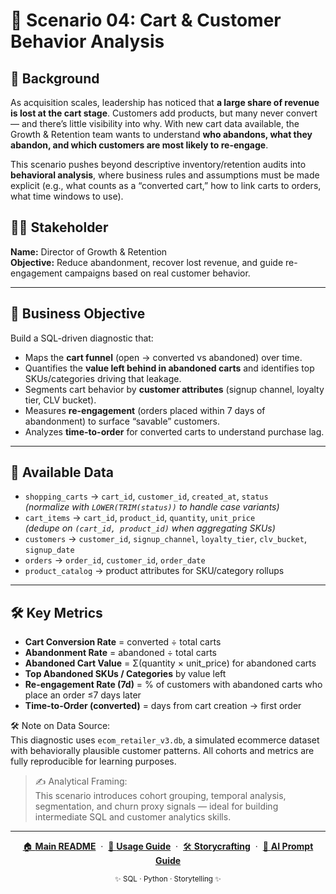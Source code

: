 # 🛒 Scenario 04: Cart & Customer Behavior Analysis

## 🧭 Background

As acquisition scales, leadership has noticed that **a large share of revenue is lost at the cart stage**. Customers add products, but many never convert — and there’s little visibility into why. With new cart data available, the Growth & Retention team wants to understand **who abandons, what they abandon, and which customers are most likely to re-engage**.

This scenario pushes beyond descriptive inventory/retention audits into **behavioral analysis**, where business rules and assumptions must be made explicit (e.g., what counts as a “converted cart,” how to link carts to orders, what time windows to use).

## 🧑‍💼 Stakeholder

**Name:** Director of Growth & Retention  
**Objective:** Reduce abandonment, recover lost revenue, and guide re-engagement campaigns based on real customer behavior.

---

## 🎯 Business Objective

Build a SQL-driven diagnostic that:

- Maps the **cart funnel** (open → converted vs abandoned) over time.
- Quantifies the **value left behind in abandoned carts** and identifies top SKUs/categories driving that leakage.
- Segments cart behavior by **customer attributes** (signup channel, loyalty tier, CLV bucket).
- Measures **re-engagement** (orders placed within 7 days of abandonment) to surface “savable” customers.
- Analyzes **time-to-order** for converted carts to understand purchase lag.

---

## 🧩 Available Data

- `shopping_carts` → `cart_id`, `customer_id`, `created_at`, `status`  
  *(normalize with `LOWER(TRIM(status))` to handle case variants)*
- `cart_items` → `cart_id`, `product_id`, `quantity`, `unit_price`  
  *(dedupe on `(cart_id, product_id)` when aggregating SKUs)*
- `customers` → `customer_id`, `signup_channel`, `loyalty_tier`, `clv_bucket`, `signup_date`
- `orders` → `order_id`, `customer_id`, `order_date`
- `product_catalog` → product attributes for SKU/category rollups

---

## 🛠️ Key Metrics

- **Cart Conversion Rate** = converted ÷ total carts
- **Abandonment Rate** = abandoned ÷ total carts
- **Abandoned Cart Value** = Σ(quantity × unit_price) for abandoned carts
- **Top Abandoned SKUs / Categories** by value left
- **Re-engagement Rate (7d)** = % of customers with abandoned carts who place an order ≤7 days later
- **Time-to-Order (converted)** = days from cart creation → first order

🛠 Note on Data Source:  
This diagnostic uses `ecom_retailer_v3.db`, a simulated ecommerce dataset with behaviorally plausible customer patterns. All cohorts and metrics are fully reproducible for learning purposes.

>✍️ Analytical Framing:  
This scenario introduces cohort grouping, temporal analysis, segmentation, and churn proxy signals — ideal for building intermediate SQL and customer analytics skills.

---

<p align="center">
  <a href="../README.md">🏠 <b>Main README</b></a>
  &nbsp;·&nbsp;
  <a href="../USAGE.md">📖 <b>Usage Guide</b></a>
  &nbsp;·&nbsp;
  <a href="../storycrafting.md">🛠️ <b>Storycrafting</b></a>
  &nbsp;·&nbsp;
  <a href="../sample_ai_prompt.md">🤖 <b>AI Prompt Guide</b></a>
</p>

<p align="center">
  <sub>✨ SQL · Python · Storytelling ✨</sub>
</p>